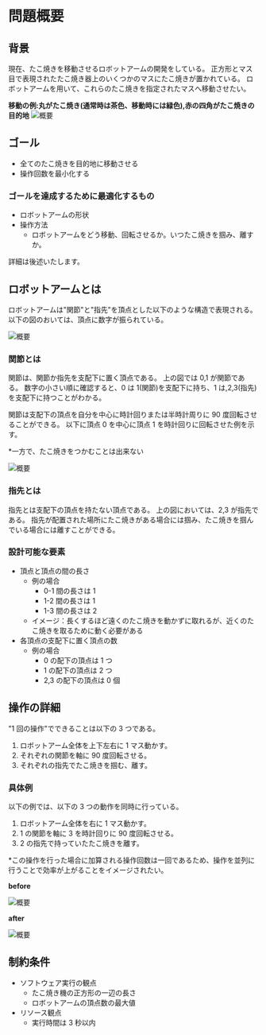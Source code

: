 # 問題概要

## 背景

現在、たこ焼きを移動させるロボットアームの開発をしている。 正方形とマス目で表現されたたこ焼き器上のいくつかのマスにたこ焼きが置かれている。 ロボットアームを用いて、これらのたこ焼きを指定されたマスへ移動させたい。

**移動の例:丸がたこ焼き(通常時は茶色、移動時には緑色),赤の四角がたこ焼きの目的地**
![概要](../data/1.gif)

## ゴール

- 全てのたこ焼きを目的地に移動させる
- 操作回数を最小化する

### ゴールを達成するために最適化するもの

- ロボットアームの形状
- 操作方法
  - ロボットアームをどう移動、回転させるか。いつたこ焼きを掴み、離すか。

詳細は後述いたします。

## ロボットアームとは

ロボットアームは"関節"と"指先"を頂点とした以下のような構造で表現される。
以下の図のおいては、頂点に数字が振られている。

![概要](../data/1.png)

### 関節とは

関節は、関節か指先を支配下に置く頂点である。
上の図では 0,1 が関節である。
数字の小さい順に確認すると、0 は 1(関節)を支配下に持ち、1 は,2,3(指先)を支配下に持つことがわかる。

関節は支配下の頂点を自分を中心に時計回りまたは半時計周りに 90 度回転させることができる。
以下に頂点 0 を中心に頂点 1 を時計回りに回転させた例を示す。

\*一方で、たこ焼きをつかむことは出来ない

![概要](../data/2.png)

### 指先とは

指先とは支配下の頂点を持たない頂点である。
上の図においては、2,3 が指先である。
指先が配置された場所にたこ焼きがある場合には掴み、たこ焼きを掴んでいる場合には離すことができる。

### 設計可能な要素

- 頂点と頂点の間の長さ
  - 例の場合
    - 0-1 間の長さは 1
    - 1-2 間の長さは 1
    - 1-3 間の長さは 2
  - イメージ：長くするほど遠くのたこ焼きを動かずに取れるが、近くのたこ焼きを取るために動く必要がある
- 各頂点の支配下に置く頂点の数
  - 例の場合
    - 0 の配下の頂点は 1 つ
    - 1 の配下の頂点は 2 つ
    - 2,3 の配下の頂点は 0 個

## 操作の詳細

"1 回の操作"でできることは以下の 3 つである。

1. ロボットアーム全体を上下左右に 1 マス動かす。
2. それぞれの関節を軸に 90 度回転させる。
3. それぞれの指先でたこ焼きを掴む、離す。

### 具体例

以下の例では、以下の 3 つの動作を同時に行っている。

1. ロボットアーム全体を右に 1 マス動かす。
2. 1 の関節を軸に 3 を時計回りに 90 度回転させる。
3. 2 の指先で持っていたたこ焼きを離す。

\*この操作を行った場合に加算される操作回数は一回であるため、操作を並列に行うことで効率が上がることをイメージされたい。

**before**

![概要](../data/before.png)

**after**

![概要](../data/after.png)

## 制約条件

- ソフトウェア実行の観点
  - たこ焼き機の正方形の一辺の長さ
  - ロボットアームの頂点数の最大値
- リソース観点
  - 実行時間は 3 秒以内
